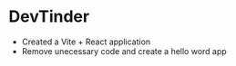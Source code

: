 # DevTinder

- Created a Vite + React application
- Remove unecessary code and create a hello word app

